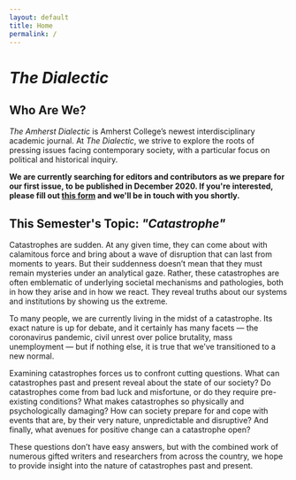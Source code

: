 ```yaml
---
layout: default
title: Home 
permalink: /
---
```


# _The Dialectic_

## Who Are We?

_The Amherst Dialectic_ is Amherst College’s newest interdisciplinary academic journal. At _The Dialectic_, we strive to explore the roots of pressing issues facing contemporary society, with a particular focus on political and historical inquiry.

**We are currently searching for editors and contributors as we prepare for our first issue, to be published in December 2020. If you're interested, please fill out <a href="https://docs.google.com/forms/d/e/1FAIpQLSeZEH_Fjtm3gX3fNRfsPopMhHWtDtyGUuyJDltyVUlmUPLbdw/viewform?usp=sf_link">this form</a> and we'll be in touch with you shortly.**

## This Semester's Topic: _"Catastrophe"_

Catastrophes are sudden. At any given time, they can come about with calamitous force and bring about a wave of disruption that can last from moments to years. But their suddenness doesn’t mean that they must remain mysteries under an analytical gaze. Rather, these catastrophes are often emblematic of underlying societal mechanisms and pathologies, both in how they arise and in how we react. They reveal truths about our systems and institutions by showing us the extreme.

To many people, we are currently living in the midst of a catastrophe. Its exact nature is up for debate, and it certainly has many facets — the coronavirus pandemic, civil unrest over police brutality, mass unemployment — but if nothing else, it is true that we’ve transitioned to a new normal. 

Examining catastrophes forces us to confront cutting questions. What can catastrophes past and present reveal about the state of our society? Do catastrophes come from bad luck and misfortune, or do they require pre-existing conditions? What makes catastrophes so physically and psychologically damaging? How can society prepare for and cope with events that are, by their very nature, unpredictable and disruptive?  And finally, what avenues for positive change can a catastrophe open? 

These questions don’t have easy answers, but with the combined work of numerous gifted writers and researchers from across the country, we hope to provide insight into the nature of catastrophes past and present. 

